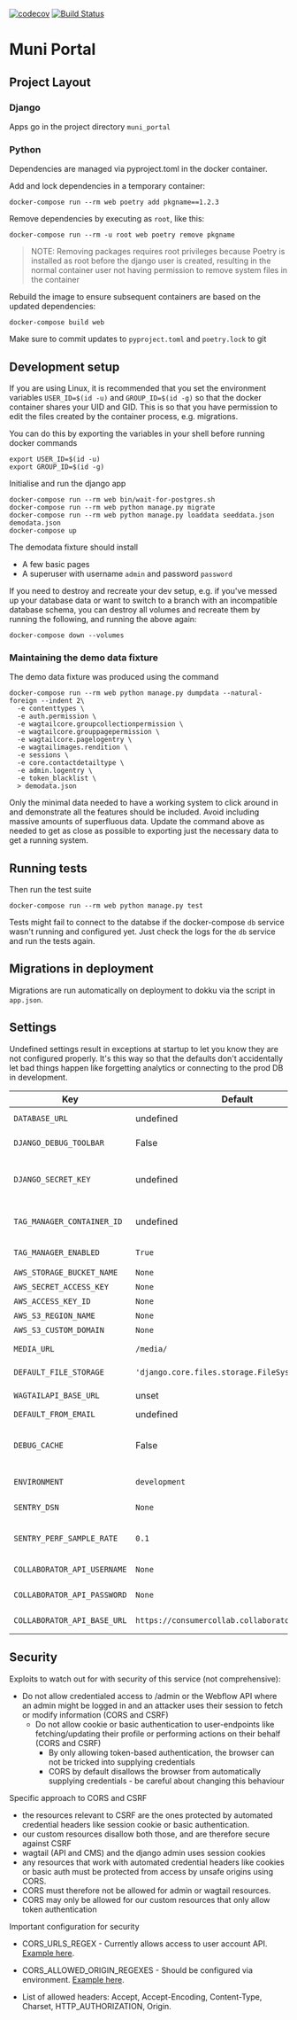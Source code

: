 [![codecov](https://codecov.io/gh/OpenUpSA/muni_portal/branch/master/graph/badge.svg)](https://codecov.io/gh/OpenUpSA/muni-portal-backend/)
[![Build Status](https://travis-ci.org/OpenUpSA/muni_portal.png)](https://travis-ci.org/OpenUpSA/muni-portal-backend)


Muni Portal
===========


Project Layout
--------------


### Django

Apps go in the project directory `muni_portal`


### Python

Dependencies are managed via pyproject.toml in the docker container.

Add and lock dependencies in a temporary container:

    docker-compose run --rm web poetry add pkgname==1.2.3

Remove dependencies by executing as `root`, like this:

    docker-compose run --rm -u root web poetry remove pkgname

> NOTE: Removing packages requires root privileges because Poetry is installed as root before the django user is created,
> resulting in the normal container user not having permission to remove system files in the container

Rebuild the image to ensure subsequent containers are based on the updated dependencies:

    docker-compose build web

Make sure to commit updates to `pyproject.toml` and `poetry.lock` to git


Development setup
-----------------

If you are using Linux, it is recommended that you set the environment variables `USER_ID=$(id -u)` and `GROUP_ID=$(id -g)`
so that the docker container shares your UID and GID. This is so that you have permission to edit the files created by the container process, e.g. migrations.

You can do this by exporting the variables in your shell before running docker commands

    export USER_ID=$(id -u)
    export GROUP_ID=$(id -g)

Initialise and run the django app

    docker-compose run --rm web bin/wait-for-postgres.sh
    docker-compose run --rm web python manage.py migrate
    docker-compose run --rm web python manage.py loaddata seeddata.json demodata.json
    docker-compose up

The demodata fixture should install

- A few basic pages
- A superuser with username `admin` and password `password`

If you need to destroy and recreate your dev setup, e.g. if you've messed up your
database data or want to switch to a branch with an incompatible database schema,
you can destroy all volumes and recreate them by running the following, and running
the above again:

    docker-compose down --volumes


### Maintaining the demo data fixture

The demo data fixture was produced using the command

    docker-compose run --rm web python manage.py dumpdata --natural-foreign --indent 2\
      -e contenttypes \
      -e auth.permission \
      -e wagtailcore.groupcollectionpermission \
      -e wagtailcore.grouppagepermission \
      -e wagtailcore.pagelogentry \
      -e wagtailimages.rendition \
      -e sessions \
      -e core.contactdetailtype \
      -e admin.logentry \
      -e token_blacklist \
      > demodata.json

Only the minimal data needed to have a working system to click around in and
demonstrate all the features should be included. Avoid including massive amounts
of superfluous data. Update the command above as needed to get as close as possible
to exporting just the necessary data to get a running system.


Running tests
-------------

Then run the test suite

    docker-compose run --rm web python manage.py test

Tests might fail to connect to the databse if the docker-compose `db` service wasn't running and configured yet. Just check the logs for the `db` service and run the tests again.


Migrations in deployment
------------------------

Migrations are run automatically on deployment to dokku via the script in `app.json`.


Settings
--------

Undefined settings result in exceptions at startup to let you know they are not configured properly.
It's this way so that the defaults don't accidentally let bad things happen like forgetting analytics or
connecting to the prod DB in development.


| Key | Default | Type | Description |
|-----|---------|------|-------------|
| `DATABASE_URL` | undefined | String | `postgresql://user:password@hostname/dbname` style URL |
| `DJANGO_DEBUG_TOOLBAR` | False | Boolean | Set to `True` to enable the Django Debug toolbar NOT ON A PUBLIC SERVER! |
| `DJANGO_SECRET_KEY` | undefined | String | Set this to something secret and unguessable in production. The security of your cookies and other crypto stuff in django depends on it. |
| `TAG_MANAGER_CONTAINER_ID` | undefined | String | [Google Tag Manager](tagmanager.google.com) Container ID. [Use this to set up Google Analytics.](https://support.google.com/tagmanager/answer/6107124?hl=en). Requried unless `TAG_MANAGER_ENABLED` is set to `False` |
| `TAG_MANAGER_ENABLED` | `True` | Boolean | Use this to disable the Tag Manager snippets, e.g. in dev or sandbox. |
| `AWS_STORAGE_BUCKET_NAME` | `None` | String | e.g. `muni-portal-backend` |
| `AWS_SECRET_ACCESS_KEY` | `None` | String | |
| `AWS_ACCESS_KEY_ID` | `None` | String | e.g. `AKIAYIFP5EK2FOOBAR` |
| `AWS_S3_REGION_NAME` | `None` | String | e.g. `eu-west-1` |
| `AWS_S3_CUSTOM_DOMAIN` | `None` | String | e.g. `muni-portal-backend.s3.amazonaws.com` |
| `MEDIA_URL` | `/media/` | String | e.g. `https://muni-portal-backend.s3.amazonaws.com` |
| `DEFAULT_FILE_STORAGE` | `'django.core.files.storage.FileSystemStorage'` | String | e.g. `storages.backends.s3boto3.S3Boto3Storage` |
| `WAGTAILAPI_BASE_URL` | unset | String | e.g. `https://muni-portal-backend.openup.org.za` |
| `DEFAULT_FROM_EMAIL` | undefined | String | e.g. `Default from email for notifications` |
| `DEBUG_CACHE` | False | Boolean | Set to true to enable django cache despite DEBUG being True. Then it uses in-memory cache so reset cache by restarting the container. |
| `ENVIRONMENT` | `development` | String | Set to the environment the code is running in, e.g. development, production. |
| `SENTRY_DSN` | `None` | String | Used for Sentry configuration. [Where to find your DSN?](https://docs.sentry.io/product/sentry-basics/dsn-explainer/#where-to-find-your-dsn) |
| `SENTRY_PERF_SAMPLE_RATE` | `0.1` | Float | Sentry performance sampling rate. Don't set this too high, or else you might use up your Sentry quota! [What is Sentry Performance?](https://docs.sentry.io/platforms/python/guides/django/performance/) |
| `COLLABORATOR_API_USERNAME` | `None` | String | Username for Collaborator Web API (Service Requests) |
| `COLLABORATOR_API_PASSWORD` | `None` | String | Password for Collaborator Web API (Service Requests) |
| `COLLABORATOR_API_BASE_URL` | `https://consumercollab.collaboratoronline.com` | String | Base API URL for Collaborator Web API (Service Requests) |


Security
--------

Exploits to watch out for with security of this service (not comprehensive):

- Do not allow credentialed access to /admin or the Webflow API where an admin might be logged in and an attacker uses their session to fetch or modify information (CORS and CSRF)
  - Do not allow cookie or basic authentication to user-endpoints like fetching/updating their profile or performing actions on their behalf (CORS and CSRF)
    - By only allowing token-based authentication, the browser can not be tricked into supplying credentials
    - CORS by default disallows the browser from automatically supplying credentials - be careful about changing this behaviour

Specific approach to CORS and CSRF

- the resources relevant to CSRF are the ones protected by automated credential headers like session cookie or basic authentication.
- our custom resources disallow both those, and are therefore secure against CSRF
- wagtail (API and CMS) and the django admin uses session cookies
- any resources that work with automated credential headers like cookies or basic auth must be protected from access by unsafe origins using CORS.
- CORS must therefore not be allowed for admin or wagtail resources.
- CORS may only be allowed for our custom resources that only allow token authentication

Important configuration for security

- CORS_URLS_REGEX - Currently allows access to user account API. [Example here](https://regex101.com/r/Ui3hn2/3).

- CORS_ALLOWED_ORIGIN_REGEXES - Should be configured via environment. [Example here](https://regex101.com/r/q6jWFA/2/).

- List of allowed headers: Accept, Accept-Encoding, Content-Type, Charset, HTTP_AUTHORIZATION, Origin.
